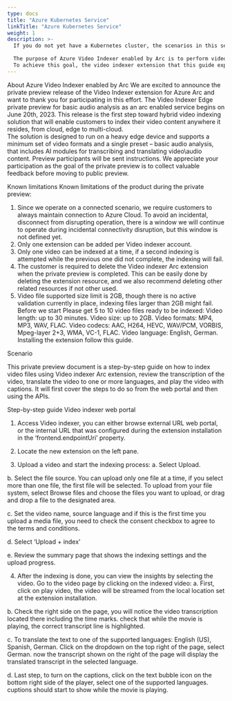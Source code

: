 ```yaml
---
type: docs
title: "Azure Kubernetes Service"
linkTitle: "Azure Kubernetes Service"
weight: 1
description: >-
  If you do not yet have a Kubernetes cluster, the scenarios in this section will guide on creating an AKS cluster with Azure Video Indexer enabled by Arc in an automated fashion using az commands. 
  
  The purpose of Azure Video Indexer enabled by Arc is to perform video and audio analysis on edge devices in a connected fashion, only control plane data is passed to the cloud, while data plane data is stored only on the edge device. 
  To achieve this goal, the video indexer extension that this guide explains how to create needs to be linked to an Azure Video Indexer cloud account. If you don't have such an account, this section will provide instructions on how to create one.
---
```

About Azure Video Indexer enabled by Arc 
We are excited to announce the private preview release of the Video Indexer extension for Azure Arc and want to thank you for participating in this effort. 
The Video Indexer Edge private preview for basic audio analysis as an arc enabled service begins on June 20th, 2023. 
This release is the first step toward hybrid video indexing solution that will enable customers to index their video content anywhere it resides, from cloud, edge to multi-cloud.  
The solution is designed to run on a heavy edge device and supports a minimum set of video formats and a single preset – basic audio analysis, that includes AI modules for transcribing and translating video\audio content. 
Preview participants will be sent instructions. We appreciate your participation as the goal of the private preview is to collect valuable feedback before moving to public preview.

Known limitations 
Known limitations of the product during the private preview:
1)	Since we operate on a connected scenario, we require customers to always maintain connection to Azure Cloud. To avoid an incidental, disconnect from disrupting operation, there is a window we will continue to operate during incidental connectivity disruption, but this window is not defined yet.
2)	Only one extension can be added per Video indexer account.
3)	Only one video can be indexed at a time, if a second indexing is attempted while the previous one did not complete, the indexing will fail. 
4)	The customer is required to delete the Video indexer Arc extension when the private preview is completed. This can be easily done by deleting the extension resource, and we also recommend deleting other related resources if not other used. 
5)	Video file supported size limit is 2GB, though there is no active validation currently in place, indexing files larger than 2GB might fail. 
 
Before we start
Please get 5 to 10 video files ready to be indexed:
Video length: up to 30 minutes. 
Video size: up to 2GB.
Video formats: MP4, MP3, WAV, FLAC. 
Video codecs: AAC, H264, HEVC, WAV/PCM, VORBIS, Mpeg-layer 2+3, WMA, VC-1, FLAC.
Video language: English, German. 
Installing the extension follow this guide. 

Scenario

This private preview document is a step-by-step guide on how to index video files using Video indexer Arc extension, review the transcription of the video, translate the video to one or more languages, and play the video with captions. 
It will first cover the steps to do so from the web portal and then using the APIs. 

Step-by-step guide 
Video indexer web portal
1)	Access Video indexer, you can either browse external URL web portal, or the internal URL that was configured during the extension installation in the ‘frontend.endpointUri’ property. 
2)	Locate the new extension on the left pane. 
 
3)	Upload a video and start the indexing process:
a.	Select Upload.
 
b.	Select the file source. You can upload only one file at a time, if you select more than one file, the first file will be selected. 
To upload from your file system, select Browse files and choose the files you want to upload, or drag and drop a file to the designated area. 
 
c.	Set the video name, source language and if this is the first time you upload a media file, you need to check the consent checkbox to agree to the terms and conditions.
 
d.	Select ‘Upload + index’

e.	Review the summary page that shows the indexing settings and the upload progress.
 


 
4)	After the indexing is done, you can view the insights by selecting the video. 
Go to the video page by clicking on the indexed video:
a.	First, click on play video, the video will be streamed from the local location set at the extension installation. 

 
b.	Check the right side on the page, you will notice the video transcription located there including the time marks. 
check that while the movie is playing, the correct transcript line is highlighted.
 

c.	To translate the text to one of the supported languages: English (US), Spanish, German.
Click on the dropdown on the top right of the page, select German. 
now the transcript shown on the right of the page will display the translated transcript in the selected language. 
  

d.	Last step, to turn on the captions, click on the text bubble icon on the bottom right side of the player, select one of the supported languages.
cuptions should start to show while the movie is playing.  
 


